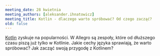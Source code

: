 ```yaml
---
meeting_date: 28 kwietnia
meeting_authors: [aleksander.ihnatowicz]
meeting_title: Kotlin - dlaczego warto spróbować? Od czego zacząć?
old: false
---
```


[Kotlin] zyskuje na popularności. W Allegro są zespoły, które od dłuższego czasu piszą już tylko w Kotlinie. Jakie cechy języka sprawiają, że warto spróbować? Jak zacząć swoją przygodę z Kotlinem?

[Kotlin]: https://kotlinlang.org/